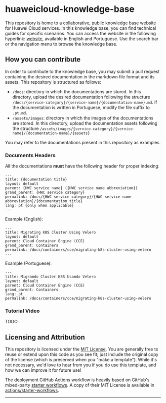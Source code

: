 # huaweicloud-knowledge-base

This repository is home to a collaborative, public knowledge base website for Huawei Cloud services. In this knowledge base, you can find technical guides for specific scenarios. You can access the website in the following hyperlink: <a href="https://hatz-d.github.io/huaweicloud-knowledge-base/">website</a>, available in English and Portuguese. Use the search bar or the navigation menu to browse the knowledge base.

## How you can contribute

In order to contribute to the knowledge base, you may submit a pull request containing the desired documentation in the markdown file format and its assets. This repository is structured as follows:

<ul>
  <li><code>/docs</code>: directory in which the documentations are stored. In this directory, upload the desired documentation following the structure <code>/docs/{service-category}/{service-name}/{documentation-name}.md</code>. If the documentation is written in Portuguese, modify the file suffix to <code>.pt.md</code>.</li>
  <li><code>/assets/images</code>: directory in which the images of the documentations are stored. In this directory, upload the documentation assets following the structure <code>/assets/images/{service-category}/{service-name}/{documentation-name}/{assets}</code></li>
</ul>

You may refer to the documentations present in this repository as examples.

### Documents Headers

All the documentations <b>must</b> have the following header for proper indexing:

```shell
---
title: {documentation title}
layout: default
parent: {HWC service name} ({HWC service name abbreviation})
grand_parent: {HWC service category}
permalink: /docs/{HWC service category}/{HWC service name abbreviation}/{documentation title}
lang: pt {only when applicable}
---
```

Example (English):

```shell
---
title: Migrating K8S Cluster Using Velero
layout: default
parent: Cloud Container Engine (CCE)
grand_parent: Containers
permalink: /docs/containers/cce/migrating-k8s-cluster-using-velero
---
```

Example (Portuguese):

```shell
---
title: Migrando Cluster K8S Usando Velero
layout: default
parent: Cloud Container Engine (CCE)
grand_parent: Containers
lang: pt
permalink: /docs/containers/cce/migrating-k8s-cluster-using-velero
```

### Tutorial Video

TODO

## Licensing and Attribution

This repository is licensed under the [MIT License]. You are generally free to reuse or extend upon this code as you see fit; just include the original copy of the license (which is preserved when you "make a template"). While it's not necessary, we'd love to hear from you if you do use this template, and how we can improve it for future use!

The deployment GitHub Actions workflow is heavily based on GitHub's mixed-party [starter workflows]. A copy of their MIT License is available in [actions/starter-workflows].

----

[^1]: [It can take up to 10 minutes for changes to your site to publish after you push the changes to GitHub](https://docs.github.com/en/pages/setting-up-a-github-pages-site-with-jekyll/creating-a-github-pages-site-with-jekyll#creating-your-site).

[Jekyll]: https://jekyllrb.com
[Just the Docs]: https://just-the-docs.github.io/just-the-docs/
[GitHub Pages]: https://docs.github.com/en/pages
[GitHub Pages / Actions workflow]: https://github.blog/changelog/2022-07-27-github-pages-custom-github-actions-workflows-beta/
[Bundler]: https://bundler.io
[use this template]: https://github.com/just-the-docs/just-the-docs-template/generate
[`jekyll-default-layout`]: https://github.com/benbalter/jekyll-default-layout
[`jekyll-seo-tag`]: https://jekyll.github.io/jekyll-seo-tag
[MIT License]: https://en.wikipedia.org/wiki/MIT_License
[starter workflows]: https://github.com/actions/starter-workflows/blob/main/pages/jekyll.yml
[actions/starter-workflows]: https://github.com/actions/starter-workflows/blob/main/LICENSE
